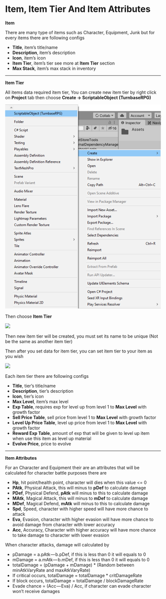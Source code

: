 # Item, Item Tier And Item Attributes

**Item**

There are many type of items such as Character, Equipment, Junk but for every items there are following configs

*   **Title**, item’s title/name
*   **Description**, item’s description
*   **Icon**, item’s icon
*   **Item Tier**, item’s tier see more at **Item Tier** section
*   **Max Stack**, item’s max stack in inventory

* * *

**Item Tier**

All items data required item tier, You can create new item tier by right click on **Project** tab then choose **Create -> ScriptableObject (TurnbaseRPG)**

![](../images/CreateScriptableObject.png)

Then choose **Item Tier**

![](../images/0iZzzAEhe2qt2BCp_.png)

Then new item tier will be created, you must set its name to be unique (Not be the same as another item tier)

Then after you set data for item tier, you can set item tier to your item as you wish

![](../images/0_-Xk1H_Lk1TRep40.png)

Each item tier there are following configs

*   **Title**, tier’s title/name
*   **Description**, tier’s description
*   **Icon**, tier’s icon
*   **Max Level**, item’s max level
*   **Exp Table**, requires exp for level up from level 1 to **Max Level** with growth factor
*   **Sell Price Table**, sell price from level 1 to **Max Level** with growth factor
*   **Level Up Price Table**, level up price from level 1 to **Max Level** with growth factor
*   **Reward Exp Table**, amount of exp that will be given to level up item when use this item as level up material
*   **Evolve Price**, price to evolve

* * *

**Item Attributes**

For an Character and Equipment their are an attributes that will be calculated for character battle purposes there are

*   **Hp**, hit point/health point, character will dies when this value <= 0
*   **PAtk**, Physical Attack, this will minus to **pDef** to calculate damage
*   **PDef**, Physical Defend, **pAtk** will minus to this to calculate damage
*   **MAtk**, Magical Attack, this will minus to **mDef** to calculate damage
*   **MDef**, Magical Defend, **mAtk** will minus to this to calculate damage
*   **Spd**, Speed, character with higher speed will have more chance to attack
*   **Eva**, Evasion, character with higher evasion will have more chance to avoid damage from character with lower accuracy
*   **Acc**, Accuracy, Character with higher accuracy will have more chance to take damage to character with lower evasion

When character attacks, damage will calculated by

*   pDamage = a.pAtk — b.pDef, if this is less than 0 it will equals to 0
*   mDamage = a.mAtk — b.mDef, if this is less than 0 it will equals to 0
*   totalDamage = (pDamage + mDamage) \* (Random between minAtkVaryRate and maxAtkVaryRate)
*   If critical occurs, totalDamage = totalDamage \* critDamageRate
*   If block occurs, totalDamage = totalDamage / blockDamageRate
*   Evade chance = (Acc — Eva) / Acc, if character can evade character won’t receive damages